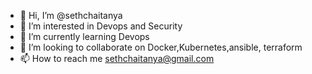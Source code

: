 - 👋 Hi, I’m @sethchaitanya
- 👀 I’m interested in Devops and Security  
- 🌱 I’m currently learning Devops
- 💞️ I’m looking to collaborate on Docker,Kubernetes,ansible, terraform  
- 📫 How to reach me sethchaitanya@gmail.com

<!---
sethchaitanya/sethchaitanya is a ✨ special ✨ repository because its `README.md` (this file) appears on your GitHub profile.
You can click the Preview link to take a look at your changes.
--->

